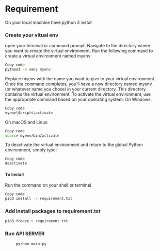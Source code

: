 # Requirement 
On your local machine have python 3 install 

### Create your vitual env
open your terminal or command prompt.
Navigate to the directory where you want to create the virtual environment.
Run the following command to create a virtual environment named myenv:
```bash
Copy code
python3 -m venv myenv
```
Replace myenv with the name you want to give to your virtual environment.
Once the command completes, you'll have a new directory named myenv (or whatever name you chose) in your current directory. This directory contains the virtual environment.
To activate the virtual environment, use the appropriate command based on your operating system:
On Windows:
```bash 
Copy code
myenv\Scripts\activate
```
On macOS and Linux:
```bash
Copy code
source myenv/bin/activate
```
To deactivate the virtual environment and return to the global Python environment, simply type:
 ```bash
Copy code
 deactivate
```

#### To Install 
Run the command on your shell or terminal 
```bash 
Copy code
pip3 install -r requirement.txt
```

### Add install packages to requirement.txt
```bash
pip3 freeze > requirement.txt
```


### Run API SERVER
```bash 
     python main.py
```